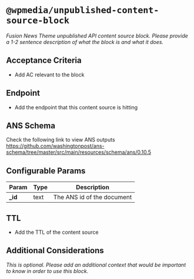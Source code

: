 # `@wpmedia/unpublished-content-source-block`

_Fusion News Theme unpublished API content source block. Please provide a 1-2 sentence description of what the block is and what it does._

## Acceptance Criteria

- Add AC relevant to the block

## Endpoint

- Add the endpoint that this content source is hitting

## ANS Schema

Check the following link to view ANS outputs
https://github.com/washingtonpost/ans-schema/tree/master/src/main/resources/schema/ans/0.10.5

## Configurable Params

| **Param** | **Type** | **Description**            |
| --------- | -------- | -------------------------- |
| **\_id**  | text     | The ANS id of the document |

## TTL

- Add the TTL of the content source

## Additional Considerations

_This is optional. Please add an additional context that would be important to know in order to use this block._
